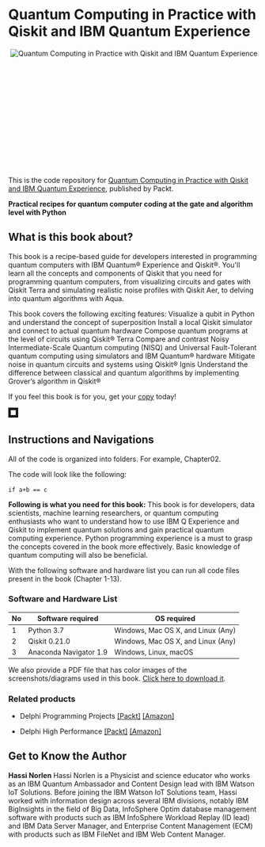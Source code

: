 # Quantum Computing in Practice with Qiskit and IBM Quantum Experience

<a href="https://www.packtpub.com/programming/quantum-computing-in-practice-with-ibm-q-experience?utm_source=github&utm_medium=repository&utm_campaign=9781838828448"><img src="https://static.packt-cdn.com/products/9781838828448/cover/smaller" alt="Quantum Computing in Practice with Qiskit and IBM Quantum Experience" height="256px" align="right"></a>

This is the code repository for [Quantum Computing in Practice with Qiskit and IBM Quantum Experience](https://www.packtpub.com/programming/quantum-computing-in-practice-with-ibm-q-experience?utm_source=github&utm_medium=repository&utm_campaign=9781838828448), published by Packt.

**Practical recipes for quantum computer coding at the gate and algorithm level with Python**

## What is this book about?
This book is a recipe-based guide for developers interested in programming quantum computers with IBM Quantum® Experience and Qiskit®. You'll learn all the concepts and components of Qiskit that you need for programming quantum computers, from visualizing circuits and gates with Qiskit Terra and simulating realistic noise profiles with Qiskit Aer, to delving into quantum algorithms with Aqua. 

This book covers the following exciting features:
Visualize a qubit in Python and understand the concept of superposition
Install a local Qiskit simulator and connect to actual quantum hardware
Compose quantum programs at the level of circuits using Qiskit® Terra
Compare and contrast Noisy Intermediate-Scale Quantum computing (NISQ) and Universal Fault-Tolerant quantum computing using simulators and IBM Quantum® hardware
Mitigate noise in quantum circuits and systems using Qiskit® Ignis
Understand the difference between classical and quantum algorithms by implementing Grover’s algorithm in Qiskit®	


If you feel this book is for you, get your [copy](https://www.amazon.com/dp/1838828443) today!

<a href="https://www.packtpub.com/?utm_source=github&utm_medium=banner&utm_campaign=GitHubBanner"><img src="https://raw.githubusercontent.com/PacktPublishing/GitHub/master/GitHub.png" 
alt="https://www.packtpub.com/" border="5" /></a>

## Instructions and Navigations
All of the code is organized into folders. For example, Chapter02.

The code will look like the following:
```
if a+b == c
```

**Following is what you need for this book:**
This book is for developers, data scientists, machine learning researchers, or quantum computing enthusiasts who want to understand how to use IBM Q Experience and Qiskit to implement quantum solutions and gain practical quantum computing experience. Python programming experience is a must to grasp the concepts covered in the book more effectively. Basic knowledge of quantum computing will also be beneficial.

With the following software and hardware list you can run all code files present in the book (Chapter 1-13).
### Software and Hardware List
| No | Software required | OS required |
| -------- | ------------------------------------ | ----------------------------------- |
| 1 | Python 3.7 | Windows, Mac OS X, and Linux (Any) |
| 2 | Qiskit 0.21.0 | Windows, Mac OS X, and Linux (Any) |
| 3 | Anaconda Navigator 1.9 | Windows, Linux, macOS |

We also provide a PDF file that has color images of the screenshots/diagrams used in this book. [Click here to download it](https://static.packt-cdn.com/downloads/9781838828448_ColorImages.pdf).

### Related products
* Delphi Programming Projects [[Packt]](https://www.packtpub.com/product/delphi-programming-projects/9781789130553?utm_source=github&utm_medium=repository&utm_campaign=9781789130553) [[Amazon]](https://www.amazon.com/dp/1789130557)

* Delphi High Performance [[Packt]](https://www.packtpub.com/product/delphi-high-performance/9781788625456?utm_source=github&utm_medium=repository&utm_campaign=9781788625456) [[Amazon]](https://www.amazon.com/dp/1788625455)



## Get to Know the Author
**Hassi Norlen**
Hassi Norlen is a Physicist and science educator who works as an IBM Quantum Ambassador and Content Design lead with IBM Watson IoT Solutions. Before joining the IBM Watson IoT Solutions team, Hassi worked with information design across several IBM divisions, notably IBM BigInsights in the field of Big Data, InfoSphere Optim database management software with products such as IBM InfoSphere Workload Replay (ID lead) and IBM Data Server Manager, and Enterprise Content Management (ECM) with products such as IBM FileNet and IBM Web Content Manager.




